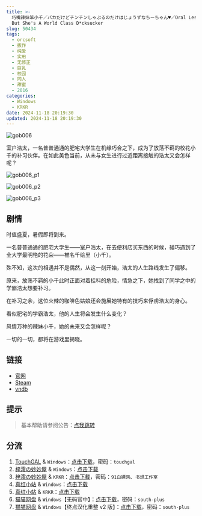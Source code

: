 ```yaml
---
title: >-
  巧嘴辣妹笨小千／バカだけどチンチンしゃぶるのだけはじょうずなちーちゃん♥／Oral Lessons With Chii-chan／Chieri's Dumb
  But She's A World Class D*cksucker
slug: 50434
tags:
  - orcsoft
  - 拔作
  - 纯爱
  - 实用
  - 无修正
  - 巨乳
  - 校园
  - 同人
  - 甜蜜
  - 2016
categories:
  - Windows
  - KRKR
date: 2024-11-18 20:19:30
updated: 2024-11-18 20:19:30
---
```


![gob006](https://static.saop.cc/vns/img/gob006.webp)

室户浩太，一名普普通通的肥宅大学生在机缘巧合之下，成为了放荡不羁的校花小千的补习伙伴。在如此美色当前，从未与女生进行过近距离接触的浩太又会怎样呢？

<!-- more -->

![gob006_p1](https://static.saop.cc/vns/img/gob006_p1.webp)

![gob006_p2](https://static.saop.cc/vns/img/gob006_p2.webp)

![gob006_p3](https://static.saop.cc/vns/img/gob006_p3.webp)

## 剧情

时值盛夏，暑假即将到来。

一名普普通通的肥宅大学生——室户浩太，在去便利店买东西的时候，碰巧遇到了全大学最明艳的花朵——椎名千绘里（小千）。

殊不知，这次的相遇并不是偶然，从这一刻开始，浩太的人生路线发生了偏移。

原来，放荡不羁的小千此时正面对着挂科的危险，情急之下，她找到了同学之中的学霸浩太想要补习。

在补习之余，这位火辣的咖啡色姑娘还会施展她特有的技巧来俘虏浩太的身心。

看似肥宅的学霸浩太，他的人生将会发生什么变化？

风情万种的辣妹小千，她的未来又会怎样呢？

一切的一切，都将在游戏里揭晓。

## 链接

- [官网](http://www.orcsoft.jp/gob006/)
- [Steam](https://store.steampowered.com/app/1217570/)
- [vndb](https://vndb.org/v19634)

## 提示

> 基本帮助请参阅公告：[点我跳转](/)

## 分流

1. [TouchGAL](https://www.touchgal.us/) & `Windows`：[点击下载](https://pan.touchgal.net/s/rno0uy)，密码：`touchgal`
2. [梓澪の妙妙屋](https://zi0.cc/) & `Windows`：[点击下载](https://zi0.cc/d/%60%E3%80%90%E5%90%88%E9%9B%86%E7%B3%BB%E5%88%97%E3%80%91/%E5%8D%97%2BGalGame%E6%B1%89%E5%8C%96%E5%8C%BA%E5%85%A8%E5%8C%BA%E8%B5%84%E6%BA%90%E5%A4%87%E4%BB%BD/1/18/%5BORC%20SOFT%5D%20Lessons%20with%20Chii-chan%20%20%E5%B7%A7%E5%98%B4%E8%BE%A3%E5%A6%B9%E7%AC%A8%E5%B0%8F%E5%8D%83%20%E6%97%A0%E7%A0%81%E6%B1%89%E5%8C%96%E7%A1%AC%E7%9B%98%E7%89%88%5B%E5%AE%98%E6%96%B9%E4%B8%AD%E6%96%87%5D.zip?sign=tjzG0FIP3r7T7r3zLOQq5TK7-hHMMW3Hx5tjc-cvlRE=:0)
3. [梓澪の妙妙屋](https://zi0.cc/) & `KRKR`：[点击下载](https://zi0.cc/d/%60%E3%80%90%E5%BD%92%20%E6%A1%A3%E3%80%91/%E3%80%90KRKR%E5%90%88%E9%9B%86%E3%80%91/1/%E5%B7%A7%E5%98%B4%E8%BE%A3%E5%A6%B9%E7%AC%A8%E5%B0%8F%E5%8D%83.exe?sign=dl1eBrdBXkgUckFPMN6GFtUinB7e9Ne3tJb4ZePSSNs=:0)，密码：`91白嫖网`、`书想工作室`
4. [真红小站](https://www.shinnku.com/) & `Windows`：[点击下载](https://www.shinnku.com/api/download/0/win/%E5%B7%A7%E5%98%B4%E8%BE%A3%E5%A6%B9%E7%AC%A8%E5%B0%8F%E5%8D%83(%E5%AE%98%E4%B8%AD).7z)
5. [真红小站](https://www.shinnku.com/) & `KRKR`：[点击下载](https://www.shinnku.com/api/download/0/krkr/%E5%B7%A7%E5%98%B4%E8%BE%A3%E5%A6%B9%E7%AC%A8%E5%B0%8F%E5%8D%83(%E5%AE%98%E4%B8%AD).7z)
6. [猫猫网盘](https://sakiko.de/) & `Windows`【无码官中】：[点击下载](https://sakiko.de/d/GalGame/SP%E5%90%8E%E7%AB%AF1%5BGalGame%E5%88%86%E5%8C%BA%5D/%E5%8D%97%2BGalGame%E6%B1%89%E5%8C%96%E5%8C%BA%E5%85%A8%E5%8C%BA%E5%A4%87%E4%BB%BD%E5%90%88%E9%9B%86%5B%E9%87%8D%E5%8E%8B%5D-%E7%A6%BB%E6%95%A3/%E7%AC%AC%E4%B8%80%E8%BD%AE-Part2/Main/%5BORC%20SOFT%5D%20Lessons%20with%20Chii-chan%20%20%E5%B7%A7%E5%98%B4%E8%BE%A3%E5%A6%B9%E7%AC%A8%E5%B0%8F%E5%8D%83%20%E6%97%A0%E7%A0%81%E6%B1%89%E5%8C%96%E7%A1%AC%E7%9B%98%E7%89%88%5B%E5%AE%98%E6%96%B9%E4%B8%AD%E6%96%87%5D/%5BORC%20SOFT%5D%20Lessons%20with%20Chii-chan%20%20%E5%B7%A7%E5%98%B4%E8%BE%A3%E5%A6%B9%E7%AC%A8%E5%B0%8F%E5%8D%83%20%E6%97%A0%E7%A0%81%E6%B1%89%E5%8C%96%E7%A1%AC%E7%9B%98%E7%89%88%5B%E5%AE%98%E6%96%B9%E4%B8%AD%E6%96%87%5D.rar)，密码：`south-plus`
7. [猫猫网盘](https://sakiko.de/) & `Windows`【终点汉化重整 v2 版】：[点击下载](https://sakiko.de/d/GalGame/SP%E5%90%8E%E7%AB%AF1%5BGalGame%E5%88%86%E5%8C%BA%5D/%E7%BB%88%E7%82%B9%E6%B1%89%E5%8C%96%E9%87%8D%E6%95%B4v2%E7%89%88-%E7%A6%BB%E6%95%A3/%E6%9C%AC%E4%BD%93-Part2/%5BORCSOFT%20TEAM%20GOBLIN%5D%20%E3%83%90%E3%82%AB%E3%81%A0%E3%81%91%E3%81%A9%E3%83%81%E3%83%B3%E3%83%81%E3%83%B3%E3%81%97%E3%82%83%E3%81%B6%E3%82%8B%E3%81%AE%E3%81%A0%E3%81%91%E3%81%AF%E3%81%98%E3%82%87%E3%81%86%E3%81%9A%E3%81%AA%E3%81%A1%E3%83%BC%E3%81%A1%E3%82%83%E3%82%93%E2%99%A5%20%E5%B7%A7%E5%98%B4%E8%BE%A3%E5%A6%B9%E7%AC%A8%E5%B0%8F%E5%8D%83.rar)，密码：`south-plus`
